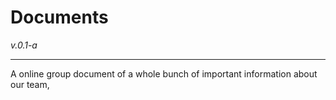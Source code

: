 # Documents

_v.0.1-a_

---

A online group document of a whole bunch of important information about our team,

